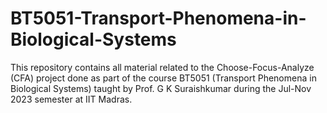 # BT5051-Transport-Phenomena-in-Biological-Systems
This repository contains all material related to the Choose-Focus-Analyze (CFA) project done as part of the course BT5051 (Transport Phenomena in Biological Systems) taught by Prof. G K Suraishkumar during the Jul-Nov 2023 semester at IIT Madras.
